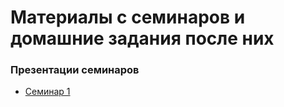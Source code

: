 # Материалы с семинаров и домашние задания после них

### Презентации семинаров
- [Семинар 1](https://github.com/Artyy-l/HSE-Software-Design/blob/main/Seminars/Sem%201/Resources/%D0%A1%D0%B5%D0%BC%D0%B8%D0%BD%D0%B0%D1%80_1.pdf)
